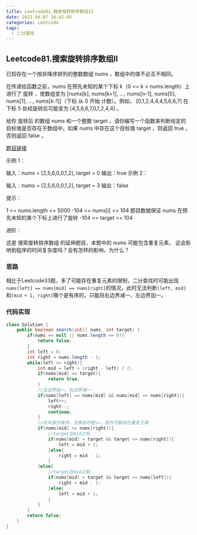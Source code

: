 ```yaml
---
title: Leetcode81.搜索旋转排序数组II
date: 2021-04-07 16:42:45
categories: Leetcode
tags:
  - 二分查找
---
```


## Leetcode81.搜索旋转排序数组II

已知存在一个按非降序排列的整数数组 nums ，数组中的值不必互不相同。

在传递给函数之前，nums 在预先未知的某个下标 k（0 <= k < nums.length）上进行了 旋转 ，使数组变为 [nums[k], nums[k+1], ..., nums[n-1], nums[0], nums[1], ..., nums[k-1]]（下标 从 0 开始 计数）。例如， [0,1,2,4,4,4,5,6,6,7] 在下标 5 处经旋转后可能变为 [4,5,6,6,7,0,1,2,4,4] 。

给你 旋转后 的数组 nums 和一个整数 target ，请你编写一个函数来判断给定的目标值是否存在于数组中。如果 nums 中存在这个目标值 target ，则返回 true ，否则返回 false 。

 [题目链接](https://leetcode-cn.com/problems/search-in-rotated-sorted-array-ii)

<!--more-->

示例 1：

输入：nums = [2,5,6,0,0,1,2], target = 0
输出：true
示例 2：

输入：nums = [2,5,6,0,0,1,2], target = 3
输出：false


提示：

1 <= nums.length <= 5000
-104 <= nums[i] <= 104
题目数据保证 nums 在预先未知的某个下标上进行了旋转
-104 <= target <= 104


进阶：

这是 搜索旋转排序数组 的延伸题目，本题中的 nums  可能包含重复元素。
这会影响到程序的时间复杂度吗？会有怎样的影响，为什么？



### 思路

相比于Leetcode33题，多了可能存在重复元素的限制，二分查找时可能出现`nums[left] == nums[mid] == nums[right]`的情况，此时无法判断`[left, mid]`和`[mid + 1, right]`哪个是有序的，只能将右边界减一、左边界加一。



### 代码实现

```java
class Solution {
    public boolean search(int[] nums, int target) {
        if(nums == null || nums.length == 0){
            return false;
        }
        int left = 0;
        int right = nums.length - 1;
        while(left <= right){
            int mid = left + (right - left) / 2;
            if(nums[mid] == target){
                return true;
            }
            //左边界加一、右边界减一
            if(nums[left] == nums[mid] && nums[mid] == nums[right]){
                left++;
                right--;
                continue;
            }
            //右半部分有序，注意此时是<=，因为可能存在重复元素
            if(nums[mid] <= nums[right]){
                //target在mid之后
                if(nums[mid] < target && target <= nums[right]){
                    left = mid + 1;
                }else{
                    right = mid - 1;
                }
            }else{
                //target在mid之前
                if(nums[mid] > target && target >= nums[left]){
                    right = mid - 1;
                }else{
                    left = mid + 1;
                }
            }
        }
        return false;
    }
}
```

